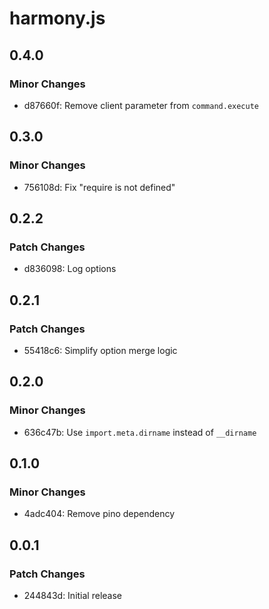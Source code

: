 # harmony.js

## 0.4.0

### Minor Changes

- d87660f: Remove client parameter from `command.execute`

## 0.3.0

### Minor Changes

- 756108d: Fix "require is not defined"

## 0.2.2

### Patch Changes

- d836098: Log options

## 0.2.1

### Patch Changes

- 55418c6: Simplify option merge logic

## 0.2.0

### Minor Changes

- 636c47b: Use `import.meta.dirname` instead of `__dirname`

## 0.1.0

### Minor Changes

- 4adc404: Remove pino dependency

## 0.0.1

### Patch Changes

- 244843d: Initial release
